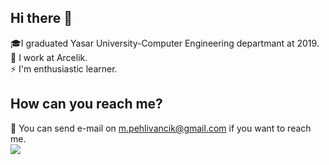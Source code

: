 ## Hi there 👋
🎓I graduated Yasar University-Computer Engineering departmant at 2019.<br>
🏢 I work at Arcelik.<br>
⚡ I'm enthusiastic learner.

## How can you reach me?
📧 You can send e-mail on m.pehlivancik@gmail.com if you want to reach me.<br>
![](icons/iconsFacebook.ico)
<!--
**MertPehlivancik/MertPehlivancik** is a ✨ _special_ ✨ repository because its `README.md` (this file) appears on your GitHub profile.

Here are some ideas to get you started:

- 🔭 I’m currently working on ...
- 🌱 I’m currently learning ...
- 👯 I’m looking to collaborate on ...
- 🤔 I’m looking for help with ...
- 💬 Ask me about ...
- 📫 How to reach me: ...
- 😄 Pronouns: ...
- ⚡ Fun fact: ...
-->
